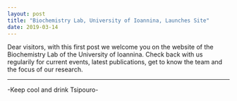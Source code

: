 ```yaml
---
layout: post
title: "Biochemistry Lab, University of Ioannina, Launches Site"
date: 2019-03-14
---
```


Dear visitors, with this first post we welcome you on the website of the Biochemistry Lab of the University of Ioannina.
Check back with us regularily for current events, latest publications, get to know the team and the focus of our research.
<hr />
-Keep cool and drink Tsipouro-
